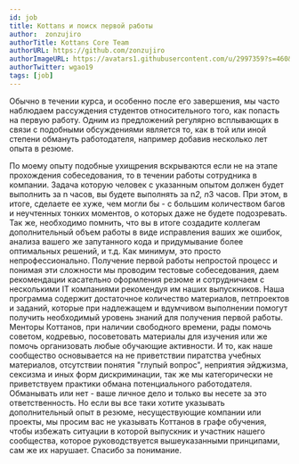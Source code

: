 ```yaml
---
id: job
title: Kottans и поиск первой работы
author:  zonzujiro
authorTitle: Kottans Core Team
authorURL: https://github.com/zonzujiro
authorImageURL: https://avatars1.githubusercontent.com/u/2997359?s=460&v=4
authorTwitter: wgao19
tags: [job]
---
```


 Обычно в течении курса, и особенно после его завершения, мы часто наблюдаем рассуждения студентов относительного того, как попасть на первую работу.
 Одним из предложений регулярно всплывающих в связи с подобными обсуждениями является то, как в той или иной степени обмануть работодателя, например добавив несколько лет опыта в резюме.


<!--truncate-->


 По моему опыту подобные ухищрения вскрываются если не на этапе прохождения собеседования, то в течении работы сотрудника в компании. Задача которую человек с указанным опытом должен будет выполнить за n часов, вы будете выполнять за n*2, n*3 часов. При этом, в итоге, сделаете ее хуже, чем могли бы - с большим количеством багов и неучтенных тонких моментов, о которых даже не будете подозревать.
 Так же, необходимо помнить, что вы в итоге создадите коллегам дополнительный объем работы в виде исправления ваших же ошибок, анализа вашего же запутанного кода и придумывание более оптимальных решений, и т.д. Как минимум, это просто непрофессионально.
 Получение первой работы непростой процесс и понимая эти сложности мы проводим тестовые собеседования, даем рекомендации касательно оформления резюме и сотрудничаем с несколькими IT компаниями рекомендуя им наших выпускников. 
 Наша программа содержит достаточное количество материалов, петпроектов и заданий, которые при надлежащем и вдумчивом выполнении помогут получить необходимый уровень знаний для получения первой работы.
 Менторы Коттанов, при наличии свободного времени, рады помочь советом, кодревью, посоветовать материалы для изучения или же помочь организовать любые обучающие активности.
 И то, как наше сообщество основывается на не приветствии пиратства учебных материалов, отсутствии понятия "глупый вопрос", неприятия эйджизма, сексизма и иных форм дискриминации, так же мы категорически не приветствуем практики обмана потенциального работодателя.
 Обманывать или нет - ваше личное дело и только вы несете за это ответственность. Но если вы все таки хотите указывать дополнительный опыт в резюме, несуществующие компании или проекты, мы просим вас не указывать Коттанов в графе обучения, чтобы избежать ситуации в которой выпускник и участник нашего сообщества, которое руководствуется вышеуказанными принципами, сам же их нарушает.
 Спасибо за понимание.
 
 
 
 
 
 
 
